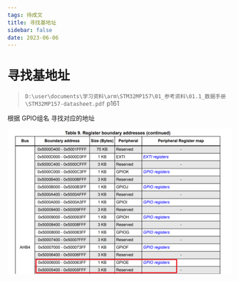 ```yaml
---
tags: 待成文
title: 寻找基地址
sidebar: false
date: 2023-06-06
---
```

# 寻找基地址

>`D:\user\documents\学习资料\arm\STM32MP157\01_参考资料\01.1_数据手册\STM32MP157-datasheet.pdf`  p161

根据 GPIO组名 寻找对应的地址

![](assets/20230606140923039.png)